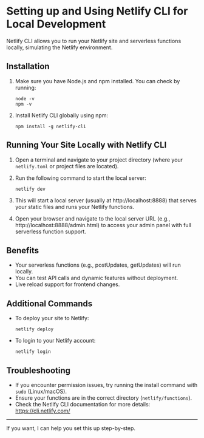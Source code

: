 # Setting up and Using Netlify CLI for Local Development

Netlify CLI allows you to run your Netlify site and serverless functions locally, simulating the Netlify environment.

## Installation

1. Make sure you have Node.js and npm installed. You can check by running:
   ```
   node -v
   npm -v
   ```

2. Install Netlify CLI globally using npm:
   ```
   npm install -g netlify-cli
   ```

## Running Your Site Locally with Netlify CLI

1. Open a terminal and navigate to your project directory (where your `netlify.toml` or project files are located).

2. Run the following command to start the local server:
   ```
   netlify dev
   ```

3. This will start a local server (usually at http://localhost:8888) that serves your static files and runs your Netlify functions.

4. Open your browser and navigate to the local server URL (e.g., http://localhost:8888/admin.html) to access your admin panel with full serverless function support.

## Benefits

- Your serverless functions (e.g., postUpdates, getUpdates) will run locally.
- You can test API calls and dynamic features without deployment.
- Live reload support for frontend changes.

## Additional Commands

- To deploy your site to Netlify:
  ```
  netlify deploy
  ```

- To login to your Netlify account:
  ```
  netlify login
  ```

## Troubleshooting

- If you encounter permission issues, try running the install command with `sudo` (Linux/macOS).
- Ensure your functions are in the correct directory (`netlify/functions`).
- Check the Netlify CLI documentation for more details: https://cli.netlify.com/

---

If you want, I can help you set this up step-by-step.
